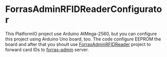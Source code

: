 # ForrasAdminRFIDReaderConfigurator

This PlatformIO project use Arduino AtMega-2560, but you can configure this project using Arduino Uno board, too.
The code configure EEPROM the board and after that you shoult use [ForrasAdminRFIDReader](https://github.com/pzoli/ForrasAdminRFIDReader) project to forward card IDs to [forras-admin](https://github.com/pzoli/forras-admin) server.